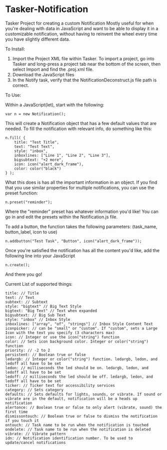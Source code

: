 # Tasker-Notification
Tasker Project for creating a custom Notification
Mostly useful for when you're dealing with data in JavaScript and want to be able to display it in a customizable notification, without having to reinvent the wheel every time you have slightly different data.

To Install:

1. Import the Project XML file within Tasker. To import a project, go into Tasker and long-press a project tab near the bottom of the screen, then select Import and find the .proj.xml file.
2. Download the JavaScript files
3. In the Notify task, verify that the NotificationDeconstruct.js file path is correct.

To Use:

Within a JavaScript(let), start with the following:

    var n = new Notification();

This will create a Notification object that has a few default values that are needed. To fill the notification with relevant info, do something like this:

    n.fill( {
        title: "Test Title",
        text: "Test Text",
        style: "inbox",
        inboxlines: ["Line 1", "Line 2", "Line 3"],
        bigsubtext: "+2 more",
        icon: icon("alert_dark_frame"),
        color: color("black")
    } );

What this does is has all the important information in an object. If you find that you use similar properties for multiple notifications, you can use the preset function:

    n.preset("reminder");

Where the "reminder" preset has whatever information you'd like! You can go in and edit the presets within the Notification.js file.

To add a button, the function takes the following parameters: (task_name, button_label, icon to use)

    n.addbutton("Test Task", "Button", icon("alert_dark_frame"));

Once you're satisfied the notification has all the content you'd like, add the following line into your JavaScript

    n.create();

And there you go!

Current List of supported things:

    title: // Title
    text: // Text
    subtext: // Subtext
    style: "bigtext" // Big Text Style
    bigtext: "Big Text" // Text when expanded
    bigsubtext: // Big Sub Text
    style: "inbox" // Inbox Style
    inboxlines: ["array", "of", "strings"] // Inbox Style Content Text
    iconpicker: // can be "small" or "custom". If "custom", sets a Large Icon with the text you specify (3 characters max)
    icon: // Integer or use the icon("string") function
    color: // Sets icon background color. Integer or color("string") function
    priority: // -2 to 2
    persistent: // Boolean true or false
    ledargb: // Integer or color("string") function. ledargb, ledon, and ledoff all have to be set
    ledon: // milliseconds the led should be on. ledargb, ledon, and ledoff all have to be set
    ledoff: // milliseconds the led should be off. ledargb, ledon, and ledoff all have to be set
    ticker: // Ticker text for accessibility services
    category: // Sets category
    defaults: // Sets defaults for lights, sounds, or vibrate. If sound or vibrate are in the default, notification will be a heads up notification
    alertonce: // Boolean true or false to only alert (vibrate, sound) the first time
    dismissontouch: // Boolean true or false to dismiss the notification if you touch it
    ontouch: // Task name to be run when the notification is touched
    ondelete: // Task name to be run when the notification is deleted
    vibrate: // Vibrate pattern
    idn: // Notification identification number. To be used to update/cancel notifications
    
